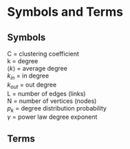 # Symbols and Terms

## Symbols

C = clustering coefficient   
k = degree   
$\left \langle k \right \rangle$ = average degree   
$k_{in}$ = in degree   
$k_{out}$ = out degree   
L = number of edges (links)   
N = number of vertices (nodes)   
$p_{k}$ = degree distribution probability   
$\gamma$ = power law degree exponent

## Terms
